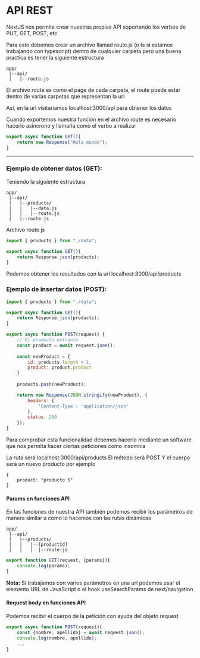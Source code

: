# **API REST**

NextJS nos permite crear nuestras propias API soportando los verbos de PUT, GET, POST, etc

Para esto debemos crear un archivo llamad route.js (o ts si estamos trabajando con typescript) dentro de cualquier carpeta pero una buena practica es tener la siguiente estructura

```
app/
 |--api/
 |   |--route.js
```

El archivo route es como el page de cada carpeta, el route puede estar dentro de varias carpetas que representan la url

Así, en la url visitariamos localhost:3000/api para obtener los datos

Cuando exportemos nuestra función en el archivo route es necesario hacerlo asíncrono y llamarla como el verbo a realizar

```js
export async function GET(){
    return new Response("Hola mundo");
}
```


---

### **Ejemplo de obtener datos (GET):**

Teniendo la siguiente estructura 

```
app/
 |--api/
 |   |--products/
 |   |   |--data.js
 |   |   |--route.js
 |   |--route.js
```

Archivo route.js

```js
import { products } from "./data";

export async function GET(){
    return Response.json(products);
}
```

Podemos obtener los resultados con la url localhost:3000/api/products

### **Ejemplo de insertar datos (POST):**

```js
import { products } from "./data";

export async function GET(){
    return Response.json(products);
}

export async function POST(request) {
    // El producto entrante
    const product = await request.json();
  
    const newProduct = {
        id: products.length + 1,
        product: product.product
    }
  
    products.push(newProduct);

    return new Response(JSON.stringify(newProduct), {
        headers: {
            'Content-Type': 'application/json'
        },
        status: 200
    });
}
```

Para comprobar esta funcionalidad debemos hacerlo mediante un software que nos permita hacer ciertas peticiones como insomnia 

La ruta será localhost:3000/api/products
El método será POST 
Y el cuerpo será un nuevo producto por ejemplo

```
{
	product: "producto 5"
}
```

#### **Params en funciones API**

En las funciones de nuestra API también podemos recibir los parámetros de manera similar a como lo hacemos con las rutas dinámicas 

```
app/
 |--api/
 |   |--products/
 |   |   |--[productId]
 |   |   |  |--route.js
```

```javascript
export function GET(request, {params}){
	console.log(params);
}
```

**Nota:** Si trabajamos con varios parámetros en una url podemos usar el elemento URL de JavaScript o el hook useSearchParams de next/navigation

#### **Request body en funciones API**

Podemos recibir el cuerpo de la petición con ayuda del objeto request 

```javascript
export async function POST(request){
	const {nombre, apellido} = await request.json();
	console.log(nombre, apellido);
	...
} 
```

